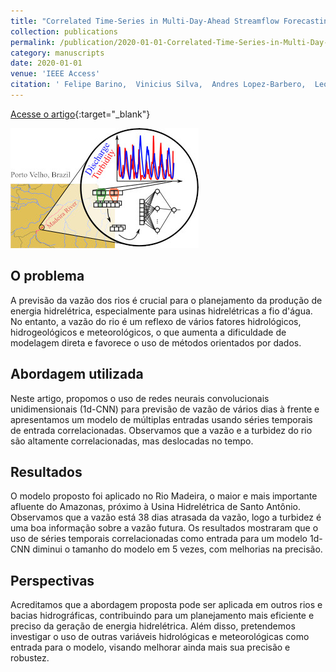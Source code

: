 ```yaml
---
title: "Correlated Time-Series in Multi-Day-Ahead Streamflow Forecasting Using Convolutional Networks"
collection: publications
permalink: /publication/2020-01-01-Correlated-Time-Series-in-Multi-Day-Ahead-Streamflow-Forecasting-Using-Convolutional-Networks
category: manuscripts
date: 2020-01-01
venue: 'IEEE Access'
citation: ' Felipe Barino,  Vinicius Silva,  Andres Lopez-Barbero,  Leonardo Honorio,  Alexandre Santos, &quot;Correlated Time-Series in Multi-Day-Ahead Streamflow Forecasting Using Convolutional Networks.&quot; IEEE Access, 2020.'
---
```

[Acesse o artigo](https://doi.org/10.1109/ACCESS.2020.3040942){:target="_blank"}

<img src="/images/graphical_abstract_correlated_ts_cnn.png">

## O problema

A previsão da vazão dos rios é crucial para o planejamento da produção de energia hidrelétrica, especialmente para usinas hidrelétricas a fio d'água. No entanto, a vazão do rio é um reflexo de vários fatores hidrológicos, hidrogeológicos e meteorológicos, o que aumenta a dificuldade de modelagem direta e favorece o uso de métodos orientados por dados.

## Abordagem utilizada

Neste artigo, propomos o uso de redes neurais convolucionais unidimensionais (1d-CNN) para previsão de vazão de vários dias à frente e apresentamos um modelo de múltiplas entradas usando séries temporais de entrada correlacionadas. Observamos que a vazão e a turbidez do rio são altamente correlacionadas, mas deslocadas no tempo. 

## Resultados

O modelo proposto foi aplicado no Rio Madeira, o maior e mais importante afluente do Amazonas, próximo à Usina Hidrelétrica de Santo Antônio. Observamos que a vazão está 38 dias atrasada da vazão, logo a turbidez é uma boa informação sobre a vazão futura. Os resultados mostraram que o uso de séries temporais correlacionadas como entrada para um modelo 1d-CNN diminui o tamanho do modelo em 5 vezes, com melhorias na precisão.

## Perspectivas

Acreditamos que a abordagem proposta pode ser aplicada em outros rios e bacias hidrográficas, contribuindo para um planejamento mais eficiente e preciso da geração de energia hidrelétrica. Além disso, pretendemos investigar o uso de outras variáveis hidrológicas e meteorológicas como entrada para o modelo, visando melhorar ainda mais sua precisão e robustez.
